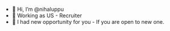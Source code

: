 - 👋 Hi, I’m @nihaluppu
- 👀 Working as US - Recruiter 
- 🌱 I had new opportunity for you - If you are open to new one.

<!---
nihaluppu/nihaluppu is a ✨ special ✨ repository because its `README.md` (this file) appears on your GitHub profile.
You can click the Preview link to take a look at your changes.
--->
